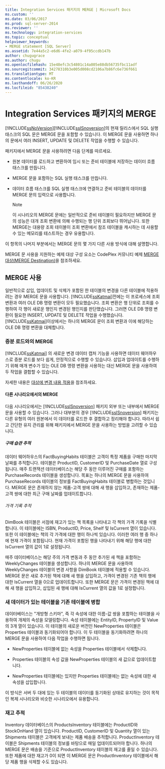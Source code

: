 ```yaml
---
title: Integration Services 패키지의 MERGE | Microsoft Docs
ms.custom: ''
ms.date: 03/06/2017
ms.prod: sql-server-2014
ms.reviewer: ''
ms.technology: integration-services
ms.topic: conceptual
helpviewer_keywords:
- MERGE statement [SQL Server]
ms.assetid: 7e44a5c2-e6d6-4fe2-a079-4f95ccdb147b
author: chugugrace
ms.author: chugu
ms.openlocfilehash: 15e48efc3c54801c14a805e88db56735fbc11adf
ms.sourcegitcommit: 34278310b3e005d008cd2106a7b86fc6e736f661
ms.translationtype: MT
ms.contentlocale: ko-KR
ms.lasthandoff: 06/26/2020
ms.locfileid: "85438240"
---
```

# <a name="merge-in-integration-services-packages"></a>Integration Services 패키지의 MERGE
  [!INCLUDE[ssNoVersion](../../includes/ssnoversion-md.md)][!INCLUDE[ssISnoversion](../../includes/ssisnoversion-md.md)]의 현재 릴리스에서 SQL 실행 태스크의 SQL 문은 MERGE 문을 포함할 수 있습니다. 이 MERGE 문을 사용하면 하나의 문에서 여러 INSERT, UPDATE 및 DELETE 작업을 수행할 수 있습니다.  
  
 패키지에서 MERGE 문을 사용하려면 다음 단계를 따르세요.  
  
-   원본 데이터를 로드하고 변환하여 임시 또는 준비 테이블에 저장하는 데이터 흐름 태스크를 만듭니다.  
  
-   MERGE 문을 포함하는 SQL 실행 태스크를 만듭니다.  
  
-   데이터 흐름 태스크를 SQL 실행 태스크에 연결하고 준비 테이블의 데이터를 MERGE 문의 입력으로 사용합니다.  
  
    > [!NOTE]  
    >  이 시나리오의 MERGE 문에는 일반적으로 준비 테이블이 필요하지만 MERGE 문의 성능은 대개 조회 변환에 의해 수행되는 행 단위 조회보다 뛰어납니다. 또한 MERGE는 대용량 조회 테이블이 조회 변환에서 참조 테이블을 캐시하는 데 사용할 수 있는 메모리를 테스트하는 경우 유용합니다.  
  
 이 항목의 나머지 부분에서는 MERGE 문의 몇 가지 다른 사용 방식에 대해 설명합니다.  
  
 MERGE 문 사용을 지원하는 예제 대상 구성 요소는 CodePlex 커뮤니티 예제 [MERGE 대상(MERGE Destination)](https://go.microsoft.com/fwlink/?LinkId=141215)을 참조하세요.  
  
## <a name="using-merge"></a>MERGE 사용  
 일반적으로 삽입, 업데이트 및 삭제가 포함된 한 테이블의 변경을 다른 테이블에 적용하려는 경우 MERGE 문을 사용합니다. [!INCLUDE[ssKatmai](../../includes/sskatmai-md.md)]전에는 이 프로세스에 조회 변환과 여러 OLE DB 명령 변환이 모두 필요했습니다. 조회 변환은 행 단위로 조회를 수행하여 각 행이 새로운 행인지 변경된 행인지를 판단했습니다. 그러면 OLE DB 명령 변환이 필요한 INSERT, UPDATE 및 DELETE 작업을 수행했습니다. [!INCLUDE[ssKatmai](../../includes/sskatmai-md.md)]이상에서는 하나의 MERGE 문이 조회 변환과 이에 해당하는 OLE DB 명령 변환을 대체합니다.  
  
### <a name="merge-with-incremental-loads"></a>증분 로드와의 MERGE  
 [!INCLUDE[ssKatmai](../../includes/sskatmai-md.md)] 의 새로운 변경 데이터 캡처 기능을 사용하면 데이터 웨어하우스로 증분 로드를 보다 쉽게, 안정적으로 수행할 수 있습니다. 삽입과 업데이트를 수행하기 위해 매개 변수가 있는 OLE DB 명령 변환을 사용하는 대신 MERGE 문을 사용하여 두 작업을 결합할 수 있습니다.  
  
 자세한 내용은 [대상에 변경 내용 적용](../change-data-capture/apply-the-changes-to-the-destination.md)을 참조하세요.  
  
#### <a name="merge-in-other-scenarios"></a>다른 시나리오에서의 MERGE  
 다음 시나리오에서는 [!INCLUDE[ssISnoversion](../../includes/ssisnoversion-md.md)] 패키지 외부 또는 내부에서 MERGE 문을 사용할 수 있습니다. 그러나 대부분의 경우 [!INCLUDE[ssISnoversion](../../includes/ssisnoversion-md.md)] 패키지는 다른 유형의 여러 원본에서 이 데이터를 로드한 후 결합하고 정리해야 합니다. 따라서 쉽고 간단한 유지 관리를 위해 패키지에서 MERGE 문을 사용하는 방법을 고려할 수 있습니다.  
  
##### <a name="track-buying-habits"></a>구매 습관 추적  
 데이터 웨어하우스의 FactBuyingHabits 테이블은 고객이 특정 제품을 구매한 마지막 날짜를 추적합니다. 테이블은 ProductID, CustomerID 및 PurchaseDate 열로 구성됩니다. 매주 트랜잭션 데이터베이스는 해당 주 동안 이루어진 구매를 포함하는 PurchaseRecords 테이블을 생성합니다. 목표는 하나의 MERGE 문을 사용하여 PurchaseRecords 테이블의 정보를 FactBuyingHabits 테이블로 병합하는 것입니다. MERGE 문은 존재하지 않는 제품-고객 쌍에 대해 새 행을 삽입하고, 존재하는 제품-고객 쌍에 대한 최근 구매 날짜를 업데이트합니다.  
  
###### <a name="track-price-history"></a>가격 기록 추적  
 DimBook 테이블은 서점에 재고가 있는 책 목록을 나타내고 각 책의 가격 기록을 식별합니다. 이 테이블에는 ISBN, ProductID, Price, Shelf 및 IsCurrent 열이 있습니다. 또한 이 테이블에는 책의 각 가격에 대한 행이 하나씩 있습니다. 이러한 여러 행 중 하나에 현재 가격이 포함됩니다. 현재 가격이 포함된 행을 나타내기 위해 해당 행에 대한 IsCurrent 열의 값이 1로 설정됩니다.  
  
 매주 데이터베이스는 해당 주의 가격 변동과 주 동안 추가된 새 책을 포함하는 WeeklyChanges 테이블을 생성합니다. 하나의 MERGE 문을 사용하여 WeeklyChanges 테이블의 변경 사항을 DimBook 테이블에 적용할 수 있습니다. MERGE 문은 새로 추가된 책에 대해 새 행을 삽입하고, 가격이 변경된 기존 책의 행에 대한 IsCurrent 열을 0으로 업데이트합니다. 또한 MERGE 문은 가격이 변경된 책에 대해 새 행을 삽입하고, 삽입된 새 행에 대해 IsCurrent 열의 값을 1로 설정합니다.  
  
### <a name="merge-a-table-with-new-data-against-the-old-table"></a>새 데이터가 있는 테이블을 기존 테이블에 병합  
 데이터베이스는 "개방형 스키마", 즉 각 속성에 대한 이름-값 쌍을 포함하는 테이블을 사용하여 개체의 속성을 모델링합니다. 속성 테이블에는 EntityID, PropertyID 및 Value의 3개 열이 있습니다. 이 테이블의 새로운 버전인 NewProperties 테이블은 Properties 테이블과 동기화되어야 합니다. 이 두 테이블을 동기화하려면 하나의 MERGE 문을 사용하여 다음 작업을 수행하면 됩니다.  
  
-   NewProperties 테이블에 없는 속성을 Properties 테이블에서 삭제합니다.  
  
-   Properties 테이블의 속성 값을 NewProperties 테이블의 새 값으로 업데이트합니다.  
  
-   NewProperties 테이블에는 있지만 Properties 테이블에는 없는 속성에 대한 새 속성을 삽입합니다.  
  
 이 방식은 서버 두 대에 있는 두 테이블의 데이터를 동기화된 상태로 유지하는 것이 목적인 복제 시나리오와 비슷한 시나리오에서 유용합니다.  
  
### <a name="track-inventory"></a>재고 추적  
 Inventory 데이터베이스의 ProductsInventory 테이블에는 ProductID와 StockOnHand 열이 있습니다. ProductID, CustomerID 및 Quantity 열이 있는 Shipments 테이블은 고객에게 보내는 제품 배송을 추적합니다. ProductInventory 테이블은 Shipments 테이블의 정보를 바탕으로 매일 업데이트되어야 합니다. 하나의 MERGE 문은 배송을 기준으로 ProductInventory 테이블의 재고를 줄일 수 있습니다. 또한 제품에 대한 재고가 0이 되면 이 MERGE 문은 ProductInventory 테이블에서 해당 제품 행을 삭제할 수도 있습니다.  
  
  

